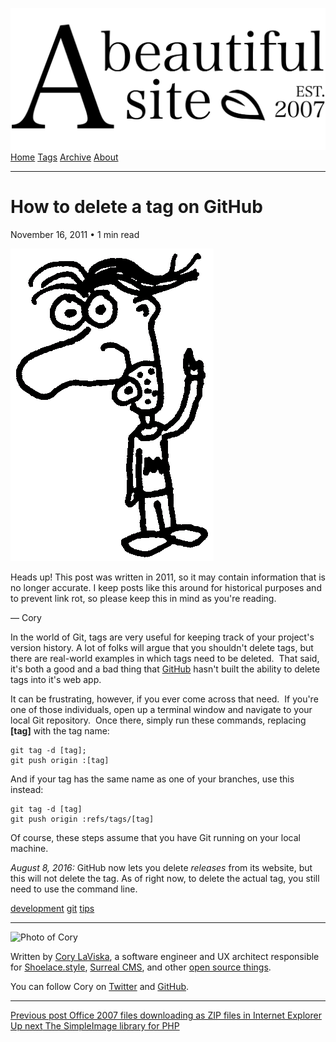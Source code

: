 <a href="../../index.html" class="header-link"><img src="../../images/logos/wordmark.svg" alt="A Beautiful Site" class="wordmark" /></a> <a href="../../index.html" class="nav-item">Home</a> <a href="../../tags/index.html" class="nav-item">Tags</a> <a href="../index.html" class="nav-item">Archive</a> <a href="../../about/index.html" class="nav-item">About</a>

---

# How to delete a tag on GitHub

November 16, 2011 • 1 min read

![A drawing of a cartoon man pointing upwards](../../images/artwork/pointer.gif)

Heads up! This post was written in 2011, so it may contain information that is no longer accurate. I keep posts like this around for historical purposes and to prevent link rot, so please keep this in mind as you're reading.

— Cory

In the world of Git, tags are very useful for keeping track of your project's version history. A lot of folks will argue that you shouldn't delete tags, but there are real-world examples in which tags need to be deleted.  That said, it's both a good and a bad thing that [GitHub](http://github.com/) hasn't built the ability to delete tags into it's web app.

It can be frustrating, however, if you ever come across that need.  If you're one of those individuals, open up a terminal window and navigate to your local Git repository.  Once there, simply run these commands, replacing **\[tag\]** with the tag name:

    git tag -d [tag];
    git push origin :[tag]

And if your tag has the same name as one of your branches, use this instead:

    git tag -d [tag]
    git push origin :refs/tags/[tag]

Of course, these steps assume that you have Git running on your local machine.

*August 8, 2016:* GitHub now lets you delete *releases* from its website, but this will not delete the tag. As of right now, to delete the actual tag, you still need to use the command line.

<a href="../../tags/development/index.html" class="post-tag">development</a> <a href="../../tags/git/index.html" class="post-tag">git</a> <a href="../../tags/tips/index.html" class="post-tag">tips</a>

---

<img src="http://0.gravatar.com/avatar/bf1b3b95fd5b096a3592247c29667b33?s=512" alt="Photo of Cory" class="avatar avatar-small" />

Written by [Cory LaViska](../../index-4.html), a software engineer and UX architect responsible for [Shoelace.style](https://shoelace.style/), [Surreal CMS](https://www.surrealcms.com/), and other [open source things](https://github.com/claviska).

You can follow Cory on [Twitter](https://twitter.com/bgooonz) and [GitHub](https://github.com/claviska).

---

<a href="../office-2007-files-downloading-as-zip-in-internet-explorer/index.html" class="post-nav-previous"><span class="small">Previous post</span> Office 2007 files downloading as ZIP files in Internet Explorer</a> <a href="../the-simple-image-library-for-php/index.html" class="post-nav-next"><span class="small">Up next</span> The SimpleImage library for PHP</a>

